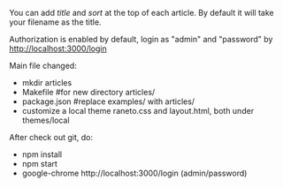 You can add *title* and *sort* at the top of each article. By default
it will take your filename as the title.

Authorization is enabled by default, login as "admin" and "password" by
<http://localhost:3000/login>

Main file changed:

* mkdir articles
* Makefile  #for new directory articles/
* package.json #replace examples/ with articles/
* customize a local theme raneto.css and layout.html, both under themes/local

After check out git, do:

* npm install
* npm start
* google-chrome http://localhost:3000/login (admin/password)
